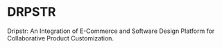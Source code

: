 # DRPSTR
Dripstr: An Integration of E-Commerce and Software Design Platform for Collaborative Product Customization.
